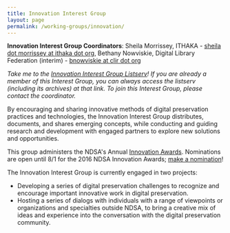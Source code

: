 ```yaml
---
title: Innovation Interest Group
layout: page
permalink: /working-groups/innovation/
---
```

**Innovation Interest Group Coordinators**: Sheila Morrissey, ITHAKA - <a href="mailto:sheila(dot)morrissey(at)ithaka(dot)org">sheila dot morrissey at ithaka dot org</a>, Bethany Nowviskie, Digital Library Federation (interim) - <a href="mailto:bnowviskie(at)clir(dot)org">bnowviskie at clir dot org</a>

*Take me to the [Innovation Interest Group Listserv](http://lists.clir.org/cgi-bin/wa?A0=NDSA-INNOVATION)! If you are already a member of this Interest Group, you can always access the listserv (including its archives) at that link. To join this Interest Group, please contact the coordinator.*

By encouraging and sharing innovative methods of digital preservation practices and technologies, the Innovation Interest Group distributes, documents, and shares emerging concepts, while conducting and guiding research and development with engaged partners to explore new solutions and opportunities.

This group administers the NDSA's Annual [Innovation Awards](/awards/). Nominations are open until 8/1 for the 2016 NDSA Innovation Awards; [make a nomination](https://www.surveymonkey.com/r/ndsa2016innovationawards)!

The Innovation Interest Group is currently engaged in two projects:

- Developing a series of digital preservation challenges to recognize and encourage important innovative work in digital preservation.
- Hosting a series of dialogs with individuals with a range of viewpoints or organizations and specialties outside NDSA, to bring a creative mix of ideas and experience into the conversation with the digital preservation community.
